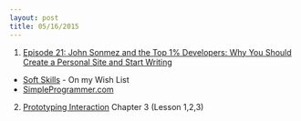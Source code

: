```yaml
---
layout: post
title: 05/16/2015
---
```


1. [Episode 21: John Sonmez and the Top 1% Developers: Why You Should Create a Personal Site and Start Writing](https://developertea.com/episodes/7976)
 - [Soft Skills](http://www.amazon.com/Soft-Skills-software-developers-manual/dp/1617292397) - On my Wish List  
 - [SimpleProgrammer.com](http://simpleprogrammer.com/)


2. [Prototyping Interaction](https://iversity.org/en/courses/prototyping-interaction) Chapter 3 (Lesson 1,2,3)
